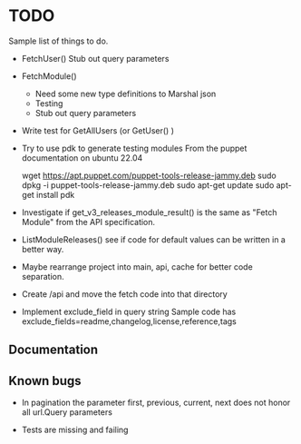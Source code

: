 # TODO

Sample list of things to do.

* FetchUser()
  Stub out query parameters

* FetchModule()
  * Need some new type definitions to Marshal json
  * Testing
  * Stub out query parameters

* Write test for GetAllUsers (or GetUser() )

* Try to use pdk to generate testing modules
  From the puppet documentation on ubuntu 22.04

    wget <https://apt.puppet.com/puppet-tools-release-jammy.deb>
    sudo dpkg -i puppet-tools-release-jammy.deb
    sudo apt-get update
    sudo apt-get install pdk

* Investigate if get_v3_releases_module_result() is the same as
  "Fetch Module" from the API specification.

* ListModuleReleases() see if code for default values can be written in a
  better way.

* Maybe rearrange project into main, api, cache for better code separation.

* Create /api and move the fetch code into that directory

* Implement exclude_field in query string
    Sample code has exclude_fields=readme,changelog,license,reference,tags

## Documentation

## Known bugs

* In pagination the parameter first, previous, current, next does not honor all
  url.Query parameters
  
* Tests are missing and failing  
